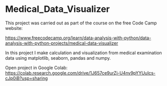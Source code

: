 # Medical_Data_Visualizer
This project was carried out as part of the course on the free Code Camp website:

https://www.freecodecamp.org/learn/data-analysis-with-python/data-analysis-with-python-projects/medical-data-visualizer

In this project I make calculation and visualization from medical examination data using matplotlib, seaborn, pandas and numpy.

Open project in Google Colab:
https://colab.research.google.com/drive/1J657ce9urZj-U4nv9pYYUuIcs-cJp0iB?usp=sharing
